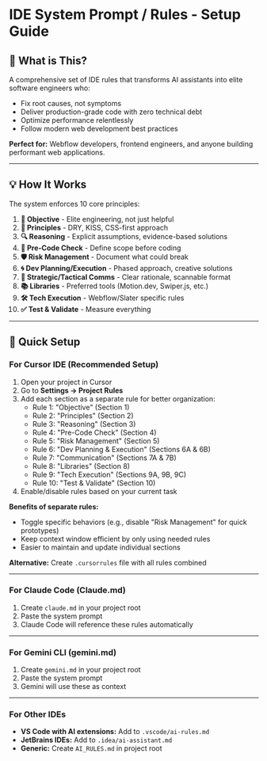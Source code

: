 # IDE System Prompt / Rules - Setup Guide

## 🎯 What is This?

A comprehensive set of IDE rules that transforms AI assistants into elite software engineers who:
- Fix root causes, not symptoms
- Deliver production-grade code with zero technical debt
- Optimize performance relentlessly
- Follow modern web development best practices

**Perfect for:** Webflow developers, frontend engineers, and anyone building performant web applications.

---

## 💡 How It Works

The system enforces 10 core principles:

1. **🎯 Objective** - Elite engineering, not just helpful
2. **🧠 Principles** - DRY, KISS, CSS-first approach
3. **🔍 Reasoning** - Explicit assumptions, evidence-based solutions
4. **🚦 Pre-Code Check** - Define scope before coding
5. **🛡️ Risk Management** - Document what could break
6. **🌀 Dev Planning/Execution** - Phased approach, creative solutions
7. **💬 Strategic/Tactical Comms** - Clear rationale, scannable format
8. **📚 Libraries** - Preferred tools (Motion.dev, Swiper.js, etc.)
9. **🛠️ Tech Execution** - Webflow/Slater specific rules
10. **✅ Test & Validate** - Measure everything

---

## 🚀 Quick Setup

### For Cursor IDE (Recommended Setup)
1. Open your project in Cursor
2. Go to **Settings → Project Rules**
3. Add each section as a separate rule for better organization:
   - Rule 1: "Objective" (Section 1)
   - Rule 2: "Principles" (Section 2)
   - Rule 3: "Reasoning" (Section 3)
   - Rule 4: "Pre-Code Check" (Section 4)
   - Rule 5: "Risk Management" (Section 5)
   - Rule 6: "Dev Planning & Execution" (Sections 6A & 6B)
   - Rule 7: "Communication" (Sections 7A & 7B)
   - Rule 8: "Libraries" (Section 8)
   - Rule 9: "Tech Execution" (Sections 9A, 9B, 9C)
   - Rule 10: "Test & Validate" (Section 10)
4. Enable/disable rules based on your current task

**Benefits of separate rules:**
- Toggle specific behaviors (e.g., disable "Risk Management" for quick prototypes)
- Keep context window efficient by only using needed rules
- Easier to maintain and update individual sections

**Alternative:** Create `.cursorrules` file with all rules combined

---

### For Claude Code (Claude.md)
1. Create `claude.md` in your project root
2. Paste the system prompt
3. Claude Code will reference these rules automatically

---

### For Gemini CLI (gemini.md)
1. Create `gemini.md` in your project root
2. Paste the system prompt
3. Gemini will use these as context

---

### For Other IDEs
- **VS Code with AI extensions:** Add to `.vscode/ai-rules.md`
- **JetBrains IDEs:** Add to `.idea/ai-assistant.md`
- **Generic:** Create `AI_RULES.md` in project root